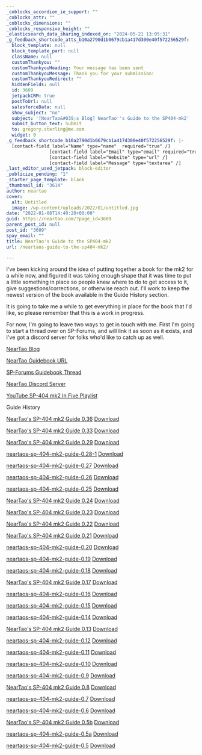 ```yaml
---
_coblocks_accordion_ie_support: ""
_coblocks_attr: ""
_coblocks_dimensions: ""
_coblocks_responsive_height: ""
_elasticsearch_data_sharing_indexed_on: "2024-05-21 13:05:31"
_g_feedback_shortcode_atts_b10a2790d1b0679cb1a417d300e40f572256529f:
  block_template: null
  block_template_part: null
  className: null
  customThankyou: ""
  customThankyouHeading: Your message has been sent
  customThankyouMessage: Thank you for your submission!
  customThankyouRedirect: ""
  hiddenFields: null
  id: 3609
  jetpackCRM: true
  postToUrl: null
  salesforceData: null
  show_subject: "no"
  subject: '[NearTao&#039;s Blog] NearTao''s Guide to the SP404-mk2'
  submit_button_text: Submit
  to: gregory.sterling@me.com
  widget: 0
_g_feedback_shortcode_b10a2790d1b0679cb1a417d300e40f572256529f: |-
  [contact-field label="Name" type="name"  required="true" /]
  				[contact-field label="Email" type="email" required="true" /]
  				[contact-field label="Website" type="url" /]
  				[contact-field label="Message" type="textarea" /]
_last_editor_used_jetpack: block-editor
_publicize_pending: "1"
_starter_page_template: blank
_thumbnail_id: "3614"
author: neartao
cover:
  alt: Untitled
  image: /wp-content/uploads/2022/01/untitled.jpg
date: "2022-01-08T14:40:20+00:00"
guid: https://neartao.com/?page_id=3609
parent_post_id: null
post_id: "3609"
spay_email: ""
title: NearTao's Guide to the SP404-mk2
url: /neartaos-guide-to-the-sp404-mk2/

---
```

I've been kicking around the idea of putting together a book for the mk2 for a while now, and figured it was taking enough shape that it was time to put a little something in place so people knew where to do to get access to it, give suggestions/corrections, or otherwise reach out. I'll work to keep the newest version of the book available in the Guide History section.

It is going to take me a while to get everything in place for the book that I'd like, so please remember that this is a work in progress.

For now, I'm going to leave two ways to get in touch with me. First I'm going to start a thread over on SP-Forums, and will link it as soon as it exists, and I've got a discord server for folks who'd like to catch up as well.

[NearTao Blog](https://neartao.com)

[NearTao Guidebook URL](/neartaos-guide-to-the-sp404-mk2/)

[SP-Forums Guidebook Thread](https://sp-forums.com/viewtopic.php?f=24&t=27232)

[NearTao Discord Server](https://discord.gg/qMuSpuxC4n)

[YouTube SP-404 mk2 In Five Playlist](https://www.youtube.com/watch?v=VvNfxGj9bh8&list=PLreK50aqgX-ZR-vsYN_I8ssY1yAUhIS58)

Guide History

[NearTao's SP-404 mk2 Guide 0.36](/wp-content/uploads/2024/11/neartaos-sp-404-mk2-guide-0.36.pdf) [Download](/wp-content/uploads/2024/11/neartaos-sp-404-mk2-guide-0.36.pdf)

[NearTao's SP-404 mk2 Guide 0.33](/wp-content/uploads/2024/05/neartaos-sp-404-mk2-guide-0.33.pdf) [Download](/wp-content/uploads/2024/05/neartaos-sp-404-mk2-guide-0.33.pdf)

[NearTao's SP-404 mk2 Guide 0.29](/wp-content/uploads/2023/12/neartaos-sp-404-mk2-guide-0.29.pdf) [Download](/wp-content/uploads/2023/12/neartaos-sp-404-mk2-guide-0.29.pdf)

[neartaos-sp-404-mk2-guide-0.28-1](/wp-content/uploads/2023/07/neartaos-sp-404-mk2-guide-0.28-1.pdf) [Download](/wp-content/uploads/2023/07/neartaos-sp-404-mk2-guide-0.28-1.pdf)

[neartaos-sp-404-mk2-guide-0.27](/wp-content/uploads/2023/04/neartaos-sp-404-mk2-guide-0.27.pdf) [Download](/wp-content/uploads/2023/04/neartaos-sp-404-mk2-guide-0.27.pdf)

[neartaos-sp-404-mk2-guide-0.26](/wp-content/uploads/2023/03/neartaos-sp-404-mk2-guide-0.26.pdf) [Download](/wp-content/uploads/2023/03/neartaos-sp-404-mk2-guide-0.26.pdf)

[neartaos-sp-404-mk2-guide-0.25](/wp-content/uploads/2023/01/neartaos-sp-404-mk2-guide-0.25.pdf) [Download](/wp-content/uploads/2023/01/neartaos-sp-404-mk2-guide-0.25.pdf)

[NearTao's SP-404 mk2 Guide 0.24](/wp-content/uploads/2022/08/neartaos-sp-404-mk2-guide-0.24.pdf) [Download](/wp-content/uploads/2022/08/neartaos-sp-404-mk2-guide-0.24.pdf)

[NearTao's SP-404 mk2 Guide 0.23](/wp-content/uploads/2022/05/neartaos-sp-404-mk2-guide-0.23.pdf) [Download](/wp-content/uploads/2022/05/neartaos-sp-404-mk2-guide-0.23.pdf)

[NearTao's SP-404 mk2 Guide 0.22](/wp-content/uploads/2022/04/neartaos-sp-404-mk2-guide-0.22.pdf) [Download](/wp-content/uploads/2022/04/neartaos-sp-404-mk2-guide-0.22.pdf)

[NearTao's SP-404 mk2 Guide 0.21](/wp-content/uploads/2022/03/neartaos-sp-404-mk2-guide-0.21.pdf) [Download](/wp-content/uploads/2022/03/neartaos-sp-404-mk2-guide-0.21.pdf)

[neartaos-sp-404-mk2-guide-0.20](/wp-content/uploads/2022/03/neartaos-sp-404-mk2-guide-0.20.pdf) [Download](/wp-content/uploads/2022/03/neartaos-sp-404-mk2-guide-0.20.pdf)

[neartaos-sp-404-mk2-guide-0.19](/wp-content/uploads/2022/03/neartaos-sp-404-mk2-guide-0.19.pdf) [Download](/wp-content/uploads/2022/03/neartaos-sp-404-mk2-guide-0.19.pdf)

[neartaos-sp-404-mk2-guide-0.18](/wp-content/uploads/2022/02/neartaos-sp-404-mk2-guide-0.18.pdf) [Download](/wp-content/uploads/2022/02/neartaos-sp-404-mk2-guide-0.18.pdf)

[NearTao's SP-404 mk2 Guide 0.17](/wp-content/uploads/2022/02/neartaos-sp-404-mk2-guide-0.17-2.pdf) [Download](/wp-content/uploads/2022/02/neartaos-sp-404-mk2-guide-0.17-2.pdf)

[neartaos-sp-404-mk2-guide-0.16](/wp-content/uploads/2022/02/neartaos-sp-404-mk2-guide-0.16.pdf) [Download](/wp-content/uploads/2022/02/neartaos-sp-404-mk2-guide-0.16.pdf)

[neartaos-sp-404-mk2-guide-0.15](/wp-content/uploads/2022/02/neartaos-sp-404-mk2-guide-0.15.pdf) [Download](/wp-content/uploads/2022/02/neartaos-sp-404-mk2-guide-0.15.pdf)

[neartaos-sp-404-mk2-guide-0.14](/wp-content/uploads/2022/02/neartaos-sp-404-mk2-guide-0.14.pdf) [Download](/wp-content/uploads/2022/02/neartaos-sp-404-mk2-guide-0.14.pdf)

[NearTao's SP-404 mk2 Guide 0.13](/wp-content/uploads/2022/01/neartaos-sp-404-mk2-guide-0.13.pdf) [Download](/wp-content/uploads/2022/01/neartaos-sp-404-mk2-guide-0.13.pdf)

[neartaos-sp-404-mk2-guide-0.12](/wp-content/uploads/2022/01/neartaos-sp-404-mk2-guide-0.12.pdf) [Download](/wp-content/uploads/2022/01/neartaos-sp-404-mk2-guide-0.12.pdf)

[neartaos-sp-404-mk2-guide-0.11](/wp-content/uploads/2022/01/neartaos-sp-404-mk2-guide-0.11.pdf) [Download](/wp-content/uploads/2022/01/neartaos-sp-404-mk2-guide-0.11.pdf)

[neartaos-sp-404-mk2-guide-0.10](/wp-content/uploads/2022/01/neartaos-sp-404-mk2-guide-0.10.pdf) [Download](/wp-content/uploads/2022/01/neartaos-sp-404-mk2-guide-0.10.pdf)

[neartaos-sp-404-mk2-guide-0.9](/wp-content/uploads/2022/01/neartaos-sp-404-mk2-guide-0.9.pdf) [Download](/wp-content/uploads/2022/01/neartaos-sp-404-mk2-guide-0.9.pdf)

[NearTao's SP-404 mk2 Guide 0.8](/wp-content/uploads/2022/01/neartaos-sp-404-mk2-guide-0.8.pdf) [Download](/wp-content/uploads/2022/01/neartaos-sp-404-mk2-guide-0.8.pdf)

[neartaos-sp-404-mk2-guide-0.7](/wp-content/uploads/2022/01/neartaos-sp-404-mk2-guide-0.7.pdf) [Download](/wp-content/uploads/2022/01/neartaos-sp-404-mk2-guide-0.7.pdf)

[neartaos-sp-404-mk2-guide-0.6](/wp-content/uploads/2022/01/neartaos-sp-404-mk2-guide-0.6.pdf) [Download](/wp-content/uploads/2022/01/neartaos-sp-404-mk2-guide-0.6.pdf)

[NearTao's SP-404 mk2 Guide 0.5b](/wp-content/uploads/2022/01/neartaos-sp-404-mk2-guide-0.5b.pdf) [Download](/wp-content/uploads/2022/01/neartaos-sp-404-mk2-guide-0.5b.pdf)

[neartaos-sp-404-mk2-guide-0.5a](/wp-content/uploads/2022/01/neartaos-sp-404-mk2-guide-0.5a.pdf) [Download](/wp-content/uploads/2022/01/neartaos-sp-404-mk2-guide-0.5a.pdf)

[neartaos-sp-404-mk2-guide-0.5](/wp-content/uploads/2022/01/neartaos-sp-404-mk2-guide-0.5.pdf) [Download](/wp-content/uploads/2022/01/neartaos-sp-404-mk2-guide-0.5.pdf)
